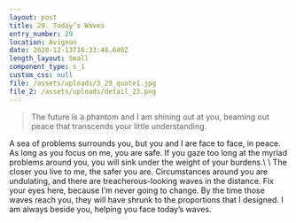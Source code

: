 ```yaml
---
layout: post
title: 29. Today’s Waves
entry_number: 29
location: Avignon
date: 2020-12-13T16:33:48.648Z
length_layout: Small
component_type: s_1
custom_css: null
file: /assets/uploads/3_29_quote1.jpg
file_2: /assets/uploads/detail_23.png
---
```

<blockquote class="E29_Q1">The future is a phantom and I am shining out at you, beaming out peace that transcends your little understanding.</blockquote> A sea of problems surrounds you, but you and I are face to face, in peace. As long as you focus on me, you are safe. If you gaze too long at the myriad problems around you, you will sink under the weight of your burdens.\
\
The closer you live to me, the safer you are. Circumstances around you are undulating, and there are treacherous-looking waves in the distance. Fix your eyes here, because I’m never going to change. By the time those waves reach you, they will have shrunk to the proportions that I designed. I am always beside you, helping you face today’s waves.
